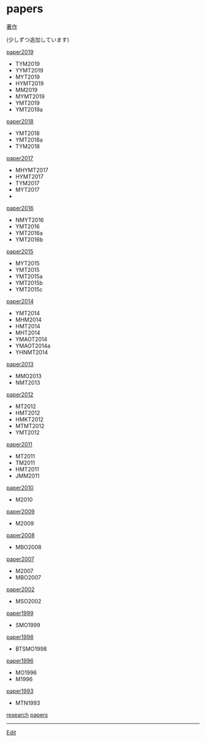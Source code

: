 # papers

[著作](著作.md)

(少しずつ追加しています)

[paper2019](paper2019.md)


* TYM2019
* YYMT2019
* MYT2019
* HYMT2019
* MM2019
* MYMT2019
* YMT2019
* YMT2019a



[paper2018](paper2018.md)


* YMT2018
* YMT2018a
* TYM2018



[paper2017](paper2017.md)


* MHYMT2017
* HYMT2017
* TYM2017
* MYT2017
* 

[paper2016](paper2016.md)


* NMYT2016
* YMT2016
* YMT2016a
* YMT2016b



[paper2015](paper2015.md)


* MYT2015
* YMT2015
* YMT2015a
* YMT2015b
* YMT2015c



[paper2014](paper2014.md)


* YMT2014
* MHM2014
* HMT2014
* MHT2014
* YMAOT2014
* YMAOT2014a
* YHNMT2014



[paper2013](paper2013.md)


* MMO2013
* NMT2013



[paper2012](paper2012.md)


* MT2012
* HMT2012
* HMKT2012
* MTMT2012
* YMT2012



[paper2011](paper2011.md)


* MT2011
* TM2011
* HMT2011
* JMM2011



[paper2010](paper2010.md)


* M2010



[paper2009](paper2009.md)


* M2009



[paper2008](paper2008.md)


* MBO2008



[paper2007](paper2007.md)


* M2007
* MBO2007



[paper2002](paper2002.md)


* MSO2002



[paper1999](paper1999.md)


* SMO1999



[paper1998](paper1998.md)


* BTSMO1998



[paper1996](paper1996.md)


* MO1996
* M1996



[paper1993](paper1993.md)


* MTN1993



[research](research.md) [papers](papers.md)





----
[Edit](https://github.com/vitroid/vitroid.github.io/edit/master/MD/papers.md)
